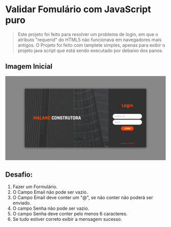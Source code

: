 # Validar Fomulário com JavaScript puro

> Este projeto foi feito para resolver um problema de login, em que o atributo "requerid" do HTML5 não funcionava em navegadores mais antigos.
> O Projeto foi feito com tamplete simples, apenas para exibir o projeto java script que está sendo executado por debaixo dos panos.

## Imagem Inicial
<img src="https://github.com/IsaqueAmorim/ValidarForm/blob/main/screenshots/default.PNG"></img>

## Desafio:

1) Fazer um Formulário.
2) O Campo Email não pode ser vazio.
3) O Campo Email deve conter um "@", se não conter não poderá ser enviado.
4) O campo Senha não pode ser vazio.
5) O campo Senha deve conter pelo menos 6 caracteres.
6) Se tudo estiver correto exibir a mensagem sucesso.
